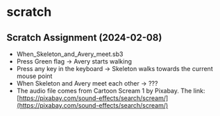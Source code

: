 # scratch

## Scratch Assignment (2024-02-08)
- When_Skeleton_and_Avery_meet.sb3
- Press Green flag -> Avery starts walking
- Press any key in the keyboard -> Skeleton walks towards the current mouse point
- When Skeleton and Avery meet each other -> ???
- The audio file comes from Cartoon Scream 1 by Pixabay. The link: [https://pixabay.com/sound-effects/search/scream/](https://pixabay.com/sound-effects/search/scream/)